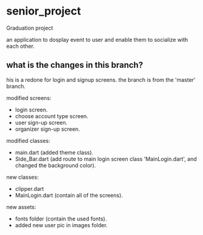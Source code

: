 # senior_project

Graduation project

an application to dosplay event to user and enable them to socialize with each other.

## what is the changes in this branch?
his is a redone for login and signup screens.
the branch is from the 'master' branch.

modified screens:
- login screen.
- choose account type screen.
- user sign-up screen.
- organizer sign-up screen.

modified classes:
- main.dart (added theme class).
- Side_Bar.dart (add route to main login screen class 'MainLogin.dart', and changed the background color).

new classes:
- clipper.dart
- MainLogin.dart (contain all of the screens).

new assets:
- fonts folder (contain the used fonts).
- added new user pic in images folder.
